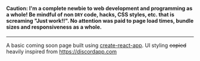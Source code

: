
#### Caution: I'm a complete newbie to web development and programming as a whole! Be mindful of non `DRY` code, hacks, CSS styles, etc. that is screaming __"Just work!!"__. No attention was paid to page load times, bundle sizes and responsiveness as a whole. 
___
A basic coming soon page built using [create-react-app](https://github.com/facebook/create-react-app). UI styling ~~copied~~ heavily inspired from https://discordapp.com

